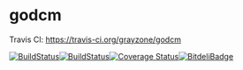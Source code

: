 # godcm

Travis CI: https://travis-ci.org/grayzone/godcm

[![BuildStatus](https://travis-ci.org/grayzone/godcm.png?branch=master)](https://travis-ci.org/grayzone/godcm/)[![BuildStatus](https://drone.io/github.com/grayzone/godcm/status.png)](https://drone.io/github.com/grayzone/godcm/latest)[![Coverage Status](https://coveralls.io/repos/grayzone/godcm/badge.png?branch=master)](https://coveralls.io/r/grayzone/godcm?branch=master)[![BitdeliBadge](https://d2weczhvl823v0.cloudfront.net/grayzone/godcm/trend.png)](https://bitdeli.com/free "Bitdeli Badge")
